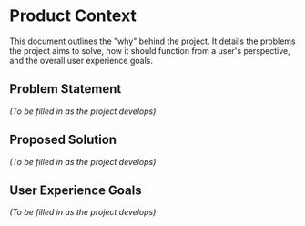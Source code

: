 # Product Context

This document outlines the "why" behind the project. It details the problems the project aims to solve, how it should function from a user's perspective, and the overall user experience goals.

## Problem Statement

*(To be filled in as the project develops)*

## Proposed Solution

*(To be filled in as the project develops)*

## User Experience Goals

*(To be filled in as the project develops)*
